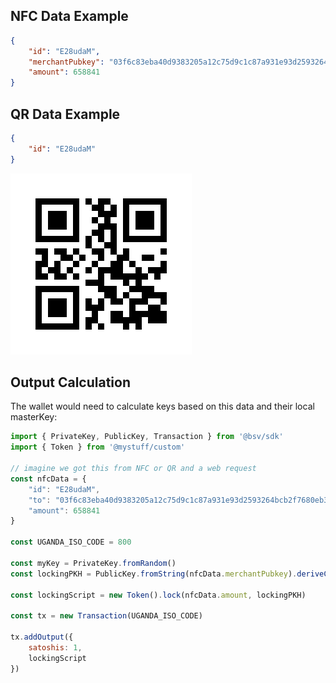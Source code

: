 ## NFC Data Example
```json
{ 
    "id": "E28udaM", 
    "merchantPubkey": "03f6c83eba40d9383205a12c75d9c1c87a931e93d2593264bcb2f7680eb32a1fbd", 
    "amount": 658841 
}
```

## QR Data Example
```json
{
    "id": "E28udaM"
}
```
![QR code](./qr_code.png)

## Output Calculation

The wallet would need to calculate keys based on this data and their local masterKey:

```javascript
import { PrivateKey, PublicKey, Transaction } from '@bsv/sdk'
import { Token } from '@mystuff/custom'

// imagine we got this from NFC or QR and a web request
const nfcData = { 
    "id": "E28udaM", 
    "to": "03f6c83eba40d9383205a12c75d9c1c87a931e93d2593264bcb2f7680eb32a1fbd", 
    "amount": 658841
}

const UGANDA_ISO_CODE = 800

const myKey = PrivateKey.fromRandom()
const lockingPKH = PublicKey.fromString(nfcData.merchantPubkey).deriveChild(myKey, nfcData.id).toHash()

const lockingScript = new Token().lock(nfcData.amount, lockingPKH)

const tx = new Transaction(UGANDA_ISO_CODE)

tx.addOutput({
    satoshis: 1,
    lockingScript
})
```
